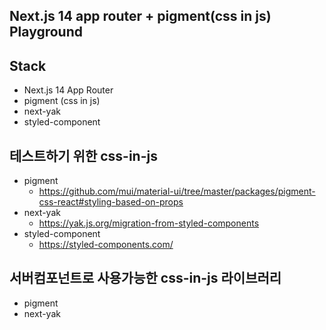 ## Next.js 14 app router + pigment(css in js) Playground

## Stack

- Next.js 14 App Router
- pigment (css in js)
- next-yak
- styled-component

## 테스트하기 위한 css-in-js

- pigment
  - https://github.com/mui/material-ui/tree/master/packages/pigment-css-react#styling-based-on-props
- next-yak
  - https://yak.js.org/migration-from-styled-components
- styled-component
  - https://styled-components.com/

## 서버컴포넌트로 사용가능한 css-in-js 라이브러리

- pigment
- next-yak
